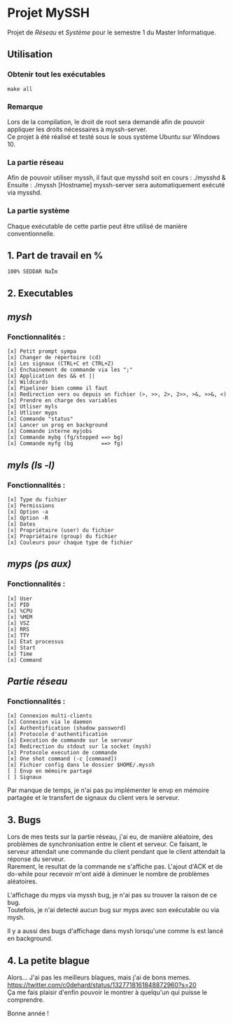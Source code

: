 # Projet MySSH
Projet de *Réseau* et *Système* pour le semestre 1 du Master Informatique.

## Utilisation  
### Obtenir tout les exécutables
    make all  
    
### Remarque  
Lors de la compilation, le droit de root sera demandé afin de pouvoir appliquer les droits nécessaires à myssh-server.  
Ce projet à été réalisé et testé sous le sous système Ubuntu sur Windows 10.  

### La partie réseau  
Afin de pouvoir utiliser myssh, il faut que mysshd soit en cours :
  ./mysshd &
Ensuite :
  ./myssh [Hostname]
myssh-server sera automatiquement exécuté via mysshd.  

### La partie système
Chaque exécutable de cette partie peut être utilisé de manière conventionnelle.

## 1. Part de travail en %
    100% SEDDAR NaÏm

## 2. Executables
## *mysh*  
### Fonctionnalités :
    [x] Petit prompt sympa
    [x] Changer de répertoire (cd)  
    [x] Les signaux (CTRL+C et CTRL+Z)  
    [x] Enchainement de commande via les ";"  
    [x] Application des && et ||  
    [x] Wildcards  
    [x] Pipeliner bien comme il faut  
    [x] Redirection vers ou depuis un fichier (>, >>, 2>, 2>>, >&, >>&, <)  
    [x] Prendre en charge des variables   
    [x] Utliser myls  
    [x] Utliser myps  
    [x] Commande "status" 
    [x] Lancer un prog en background  
    [x] Commande interne myjobs  
    [x] Commande mybg (fg/stopped ==> bg)  
    [x] Commande myfg (bg         ==> fg)  


## *myls (ls -l)*
### Fonctionnalités :
    [x] Type du fichier  
    [x] Permissions  
    [x] Option -a  
    [x] Option -R  
    [x] Dates  
    [x] Propriétaire (user) du fichier  
    [x] Propriétaire (group) du fichier   
    [x] Couleurs pour chaque type de fichier  

## *myps (ps aux)*
### Fonctionnalités :
    [x] User  
    [x] PID  
    [x] %CPU  
    [x] %MEM  
    [x] VSZ  
    [x] RRS  
    [x] TTY  
    [x] État processus  
    [x] Start  
    [x] Time  
    [x] Command  

## *Partie réseau*
### Fonctionnalités :
    [x] Connexion multi-clients  
    [x] Connexion via le daemon  
    [x] Authentification (shadow password)  
    [x] Protocole d'authentification  
    [x] Execution de commande sur le serveur
    [x] Redirection du stdout sur la socket (mysh)  
    [x] Protocole execution de commande  
    [x] One shot command (-c [command])  
    [x] Fichier config dans le dossier $HOME/.myssh
    [ ] Envp en mémoire partagé
    [ ] Signaux

Par manque de temps, je n'ai pas pu implémenter le envp en mémoire partagée et le transfert de signaux du client vers le serveur.

## 3. Bugs
Lors de mes tests sur la partie réseau, j'ai eu, de manière aléatoire, des problèmes de synchronisation entre le client et serveur. Ce faisant, le serveur attendait une commande du client pendant que le client attendait la réponse du serveur.  
Rarement, le resultat de la commande ne s'affiche pas. 
L'ajout d'ACK et de do-while pour recevoir m'ont aidé à diminuer le nombre de problèmes aléatoires.

L'affichage du myps via myssh bug, je n'ai pas su trouver la raison de ce bug.  
Toutefois, je n'ai detecté aucun bug sur myps avec son exécutable ou via mysh.  

Il y a aussi des bugs d'affichage dans mysh lorsqu'une comme ls est lancé en background.  

## 4. La petite blague
Alors... J'ai pas les meilleurs blagues, mais j'ai de bons memes.  
https://twitter.com/c0dehard/status/1327718161848872960?s=20  
Ça me fais plaisir d'enfin pouvoir le montrer à quelqu'un qui puisse le comprendre.

Bonne année !  
